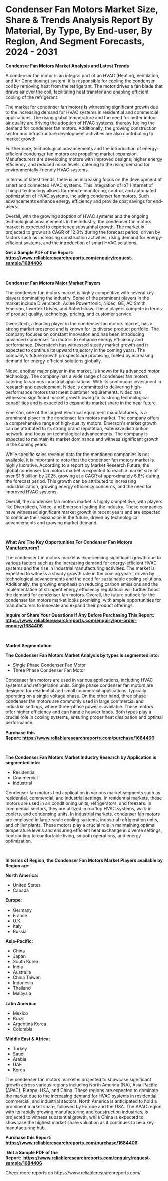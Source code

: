 <p><h1>Condenser Fan Motors Market Size, Share & Trends Analysis Report By Material, By Type, By End-user, By Region, And Segment Forecasts, 2024 - 2031</h1></p><p><strong>Condenser Fan Motors Market Analysis and Latest Trends</strong></p>
<p><p>A condenser fan motor is an integral part of an HVAC (Heating, Ventilation, and Air Conditioning) system. It is responsible for cooling the condenser coil by removing heat from the refrigerant. The motor drives a fan blade that draws air over the coil, facilitating heat transfer and enabling efficient cooling of the refrigerant.</p><p>The market for condenser fan motors is witnessing significant growth due to the increasing demand for HVAC systems in residential and commercial applications. The rising global temperature and the need for better indoor air quality are driving the adoption of HVAC systems, thereby fueling the demand for condenser fan motors. Additionally, the growing construction sector and infrastructure development activities are also contributing to market growth.</p><p>Furthermore, technological advancements and the introduction of energy-efficient condenser fan motors are propelling market expansion. Manufacturers are developing motors with improved designs, higher energy efficiency, and reduced noise levels, catering to the rising demand for environmentally-friendly HVAC systems.</p><p>In terms of latest trends, there is an increasing focus on the development of smart and connected HVAC systems. This integration of IoT (Internet of Things) technology allows for remote monitoring, control, and automated optimization of HVAC systems, including condenser fan motors. Such advancements enhance energy efficiency and provide cost savings for end-users.</p><p>Overall, with the growing adoption of HVAC systems and the ongoing technological advancements in the industry, the condenser fan motors market is expected to experience substantial growth. The market is projected to grow at a CAGR of 12.8% during the forecast period, driven by factors such as increasing construction activities, rising demand for energy-efficient systems, and the introduction of smart HVAC solutions.</p></p>
<p><strong>Get a Sample PDF of the Report:&nbsp; <a href="https://www.reliableresearchreports.com/enquiry/request-sample/1684406">https://www.reliableresearchreports.com/enquiry/request-sample/1684406</a></strong></p>
<p>&nbsp;</p>
<p><strong>Condenser Fan Motors Major Market Players</strong></p>
<p><p>The condenser fan motors market is highly competitive with several key players dominating the industry. Some of the prominent players in the market include Diversitech, Adlee Powertronic, Nidec, GE, AO Smith, Emerson, Invertek Drives, and Robertshaw. These players compete in terms of product quality, technology, pricing, and customer service.</p><p>Diversitech, a leading player in the condenser fan motors market, has a strong market presence and is known for its diverse product portfolio. The company focuses on constant innovation and has been introducing advanced condenser fan motors to enhance energy efficiency and performance. Diversitech has witnessed steady market growth and is expected to continue its upward trajectory in the coming years. The company's future growth prospects are promising, fueled by increasing demand for energy-efficient solutions globally. </p><p>Nidec, another major player in the market, is known for its advanced motor technology. The company has a wide range of condenser fan motors catering to various industrial applications. With its continuous investment in research and development, Nidec is committed to delivering high-performance motors that meet customer requirements. Nidec has witnessed significant market growth owing to its strong technological capabilities and is expected to expand its market share in the near future.</p><p>Emerson, one of the largest electrical equipment manufacturers, is a prominent player in the condenser fan motors market. The company offers a comprehensive range of high-quality motors. Emerson's market growth can be attributed to its strong brand reputation, extensive distribution network, and focus on technological advancements. The company is expected to maintain its market dominance and witness significant growth in the coming years.</p><p>While specific sales revenue data for the mentioned companies is not available, it is important to note that the condenser fan motors market is highly lucrative. According to a report by Market Research Future, the global condenser fan motors market is expected to reach a market size of over $1.5 billion by 2025, growing at a CAGR of approximately 6.8% during the forecast period. This growth can be attributed to increasing industrialization, growing energy efficiency concerns, and the need for improved HVAC systems.</p><p>Overall, the condenser fan motors market is highly competitive, with players like Diversitech, Nidec, and Emerson leading the industry. These companies have witnessed significant market growth in recent years and are expected to continue their expansion in the future, driven by technological advancements and growing market demand.</p></p>
<p>&nbsp;</p>
<p><strong>What Are The Key Opportunities For Condenser Fan Motors Manufacturers?</strong></p>
<p><p>The condenser fan motors market is experiencing significant growth due to various factors such as the increasing demand for energy-efficient HVAC systems and the rise in industrial manufacturing activities. The market is expected to witness a steady growth rate in the coming years, driven by technological advancements and the need for sustainable cooling solutions. Additionally, the growing emphasis on reducing carbon emissions and the implementation of stringent energy efficiency regulations will further boost the demand for condenser fan motors. Overall, the future outlook for the condenser fan motors market looks promising, with ample opportunities for manufacturers to innovate and expand their product offerings.</p></p>
<p><strong>Inquire or Share Your Questions If Any Before Purchasing This Report: <a href="https://www.reliableresearchreports.com/enquiry/pre-order-enquiry/1684406">https://www.reliableresearchreports.com/enquiry/pre-order-enquiry/1684406</a></strong></p>
<p>&nbsp;</p>
<p><strong>Market Segmentation</strong></p>
<p><strong>The Condenser Fan Motors Market Analysis by types is segmented into:</strong></p>
<p><ul><li>Single Phase Condenser Fan Motor</li><li>Three Phase Condenser Fan Motor</li></ul></p>
<p><p>Condenser fan motors are used in various applications, including HVAC systems and refrigeration units. Single phase condenser fan motors are designed for residential and small commercial applications, typically operating on a single voltage phase. On the other hand, three phase condenser fan motors are commonly used in large commercial and industrial settings, where three-phase power is available. These motors offer higher efficiency and can handle heavier loads. Both types play a crucial role in cooling systems, ensuring proper heat dissipation and optimal performance.</p></p>
<p><strong>Purchase this Report:&nbsp;<a href="https://www.reliableresearchreports.com/purchase/1684406">https://www.reliableresearchreports.com/purchase/1684406</a></strong></p>
<p>&nbsp;</p>
<p><strong>The Condenser Fan Motors Market Industry Research by Application is segmented into:</strong></p>
<p><ul><li>Residential</li><li>Commercial</li><li>Industrial</li></ul></p>
<p><p>Condenser fan motors find application in various market segments such as residential, commercial, and industrial settings. In residential markets, these motors are used in air conditioning units, refrigerators, and freezers. In commercial sectors, they are utilized in rooftop HVAC systems, walk-in coolers, and condensing units. In industrial markets, condenser fan motors are employed in large-scale cooling systems, industrial refrigeration units, and chiller plants. These motors play a crucial role in maintaining optimal temperature levels and ensuring efficient heat exchange in diverse settings, contributing to comfortable living, smooth operations, and energy optimization.</p></p>
<p>&nbsp;</p>
<p><strong>In terms of Region, the Condenser Fan Motors Market Players available by Region are:</strong></p>
<p>
    <p> <strong> North America: </strong>
        <ul>
            <li>United States</li>
            <li>Canada</li>
        </ul>
        </p> 
    <p> <strong> Europe: </strong>
        <ul>
            <li>Germany</li>
            <li>France</li>
            <li>U.K.</li>
            <li>Italy</li>
            <li>Russia</li>
        </ul>
        </p> 
    <p> <strong> Asia-Pacific: </strong>
        <ul>
            <li>China</li>
            <li>Japan</li>
            <li>South Korea</li>
            <li>India</li>
            <li>Australia</li>
            <li>China Taiwan</li>
            <li>Indonesia</li>
            <li>Thailand</li>
            <li>Malaysia</li>
        </ul>
        </p> 
    <p> <strong> Latin America: </strong>
        <ul>
            <li>Mexico</li>
            <li>Brazil</li>
            <li>Argentina Korea</li>
            <li>Colombia</li>
        </ul>
        </p> 
    <p> <strong> Middle East & Africa: </strong>
        <ul>
            <li>Turkey</li>
            <li>Saudi</li>
            <li>Arabia</li>
            <li>UAE</li>
            <li>Korea</li>
        </ul>
    </p>
    </p>
<p><p>The condenser fan motors market is projected to showcase significant growth across various regions including North America (NA), Asia-Pacific (APAC), Europe, USA, and China. These regions are expected to dominate the market due to the increasing demand for HVAC systems in residential, commercial, and industrial sectors. North America is anticipated to hold a prominent market share, followed by Europe and the USA. The APAC region, with its rapidly growing manufacturing and construction industries, is projected to witness substantial growth, while China is expected to showcase the highest market share valuation as it continues to be a key manufacturing hub.</p></p>
<p><strong>Purchase this Report: <a href="https://www.reliableresearchreports.com/purchase/1684406">https://www.reliableresearchreports.com/purchase/1684406</a></strong></p>
<p>&nbsp;<strong>Get a Sample PDF of the Report:&nbsp;&nbsp;<a href="https://www.reliableresearchreports.com/enquiry/request-sample/1684406">https://www.reliableresearchreports.com/enquiry/request-sample/1684406</a></strong></p>
<p><strong></strong></p>
<p>Check more reports on https://www.reliableresearchreports.com/</p>